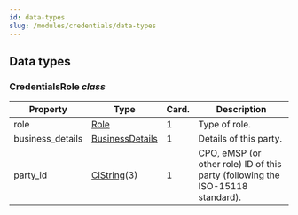 ```yaml
---
id: data-types
slug: /modules/credentials/data-types
---
```

## Data types

### CredentialsRole *class*

| Property         | Type                                               | Card. | Description                                                                    |
|------------------|----------------------------------------------------|-------|--------------------------------------------------------------------------------|
| role             | [Role](/07-types/01-intro.md#role-enum)            | 1     | Type of role.                                                                  |
| business_details | [BusinessDetails](https://ocpi.dev)                | 1     | Details of this party.                                                         |
| party_id         | [CiString](/07-types/01-intro.md#cistring-type)(3) | 1     | CPO, eMSP (or other role) ID of this party (following the ISO-15118 standard). |
